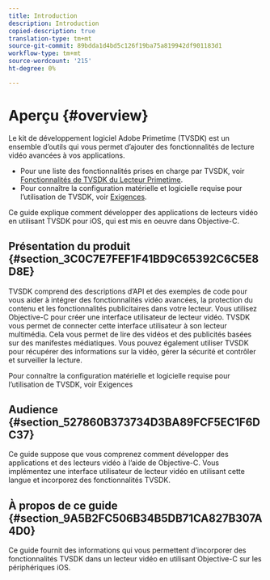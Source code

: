 ```yaml
---
title: Introduction
description: Introduction
copied-description: true
translation-type: tm+mt
source-git-commit: 89bdda1d4bd5c126f19ba75a819942df901183d1
workflow-type: tm+mt
source-wordcount: '215'
ht-degree: 0%

---
```



# Aperçu {#overview}

Le kit de développement logiciel Adobe Primetime (TVSDK) est un ensemble d’outils qui vous permet d’ajouter des fonctionnalités de lecture vidéo avancées à vos applications.

* Pour une liste des fonctionnalités prises en charge par TVSDK, voir [Fonctionnalités de TVSDK du Lecteur Primetime](../../ios-3x-introduction/ios-3x-overview/ios-3x-overview-of-the-player.md).
* Pour connaître la configuration matérielle et logicielle requise pour l’utilisation de TVSDK, voir [Exigences](../../ios-3x-introduction/ios-3x-requirements.md).

Ce guide explique comment développer des applications de lecteurs vidéo en utilisant TVSDK pour iOS, qui est mis en oeuvre dans Objective-C.

## Présentation du produit {#section_3C0C7E7FEF1F41BD9C65392C6C5E8D8E}

TVSDK comprend des descriptions d’API et des exemples de code pour vous aider à intégrer des fonctionnalités vidéo avancées, la protection du contenu et les fonctionnalités publicitaires dans votre lecteur. Vous utilisez Objective-C pour créer une interface utilisateur de lecteur vidéo. TVSDK vous permet de connecter cette interface utilisateur à son lecteur multimédia. Cela vous permet de lire des vidéos et des publicités basées sur des manifestes médiatiques. Vous pouvez également utiliser TVSDK pour récupérer des informations sur la vidéo, gérer la sécurité et contrôler et surveiller la lecture.

Pour connaître la configuration matérielle et logicielle requise pour l’utilisation de TVSDK, voir Exigences

## Audience {#section_527860B373734D3BA89FCF5EC1F6DC37}

Ce guide suppose que vous comprenez comment développer des applications et des lecteurs vidéo à l’aide de Objective-C. Vous implémentez une interface utilisateur de lecteur vidéo en utilisant cette langue et incorporez des fonctionnalités TVSDK.

## À propos de ce guide {#section_9A5B2FC506B34B5DB71CA827B307A4D0}

Ce guide fournit des informations qui vous permettent d’incorporer des fonctionnalités TVSDK dans un lecteur vidéo en utilisant Objective-C sur les périphériques iOS.